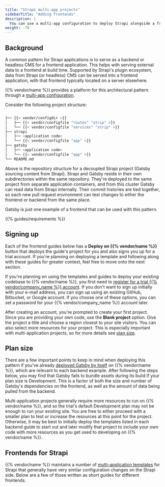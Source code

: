 ```yaml
---
title: "Strapi multi-app projects"
sidebarTitle: "Adding frontends"
description: |
  You can use a multi-app configuration to deploy Strapi alongside a frontend application, pulling content from Strapi into the frontend during builds.
weight: -70
---
```


## Background

A common pattern for Strapi applications is to serve as a backend or headless CMS for a frontend application.
This helps with serving external data to a frontend at build time.
Supported by Strapi's plugin ecosystem, data from Strapi (or headless) CMS can be served into a frontend application,
with that frontend typically located on a server elsewhere.

{{% vendor/name %}} provides a platform for this architectural pattern through a [multi-app configuration](/create-apps/multi-app/_index.md).

Consider the following project structure:

```bash

├── {{< vendor/configdir >}}
│   ├── {{< vendor/configfile "routes" "strip" >}}
│   └── {{< vendor/configfile "services" "strip" >}}
├── strapi
│   ├── <application code>
│   └── {{< vendor/configfile "app" >}}
├── gatsby
│   ├── <application code>
│   └── {{< vendor/configfile "app" >}}
└── README.md
```

Above is the repository structure for a decoupled Strapi project (Gatsby sourcing content from Strapi).
Strapi and Gatsby reside in their own subdirectories within the same repository.
They're deployed to the same project from separate application containers,
and from this cluster Gatsby can read data from Strapi internally.
Their commit histories are tied together,
so each new pull request environment can test changes to either the frontend or backend from the same place.

Gatsby is just one example of a frontend that can be used with this pattern.

{{% guides/requirements %}}

## Signing up

Each of the frontend guides below has a **Deploy on {{% vendor/name %}}** button that deploys the guide's project for you
and also signs you up for a trial account.
If you're planning on deploying a template and following along with these guides for greater context,
feel free to move onto the next section.

If you're planning on using the templates and guides to deploy your existing codebase to {{% vendor/name %}},
you first need to [register for a trial {{% vendor/company_name %}} account](https://auth.upsun.com/register).
If you don't want to sign up initially with your e-mail address,
you can sign up using an existing GitHub, Bitbucket, or Google account.
If you choose one of these options, you can set a password for your {{% vendor/company_name %}} account later.

After creating an account, you're prompted to create your first project.
Since you are providing your own code, use the **Blank project** option.
Give the project a title and choose a region closest to your site visitors.
You can also select more resources for your project.
This is especially important with multi-application projects, so for more details see [plan size](#plan-size).

## Plan size

There are a few important points to keep in mind when deploying this pattern if you've already [deployed Gatsby by itself](/guides/gatsby/deploy/_index.md) on {{% vendor/name %}}, which are relevant to each backend example.
After following the steps below,
you may find that Gatsby fails to bundle assets during its build if your plan size is Development.
This is a factor of both the size and number of Gatsby's dependencies on the frontend,
as well as the amount of data being pulled from the backend.

Multi-application projects generally require more resources to run on {{% vendor/name %}}, and so the trial's default Development plan may not be enough to run your existing site.
You are free to either proceed with a smaller plan to test or increase the resources at this point for the project.
Otherwise, it may be best to initially deploy the templates listed in each backend guide to start out
and later modify that project to include your own code with more resources as you get used to developing on {{% vendor/name %}}.

## Frontends for Strapi

{{% vendor/name %}} maintains a number of [multi-application templates](https://github.com/platformsh-templates/?q=strapi&type=&language=) for Strapi that generally have very similar configuration changes on the Strapi side.
Below are a few of those written as short guides for different frontends.
